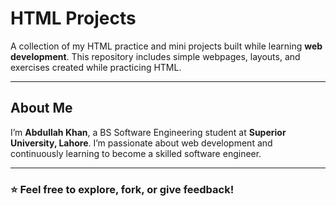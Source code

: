 # HTML Projects

A collection of my HTML practice and mini projects built while learning **web development**.
This repository includes simple webpages, layouts, and exercises created while practicing HTML.

---

## About Me

I’m **Abdullah Khan**, a BS Software Engineering student at **Superior University, Lahore**.
I’m passionate about web development and continuously learning to become a skilled software engineer.

---

### ⭐ Feel free to explore, fork, or give feedback!
